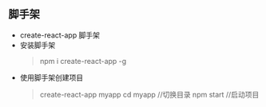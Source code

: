 ## 脚手架
-   create-react-app 脚手架
-   安装脚手架
    >npm i create-react-app -g 
-   使用脚手架创建项目
    >create-react-app myapp
    >cd myapp    //切换目录
    >npm start  //启动项目